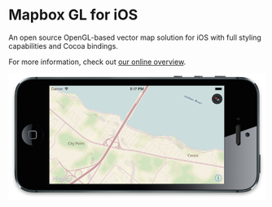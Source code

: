 # Mapbox GL for iOS

An open source OpenGL-based vector map solution for iOS with full styling capabilities and Cocoa bindings.

For more information, check out [our online overview](https://www.mapbox.com/mapbox-gl-ios/). 

[![](https://raw.githubusercontent.com/mapbox/mapbox-gl-native/master/ios/screenshot.png)]()
